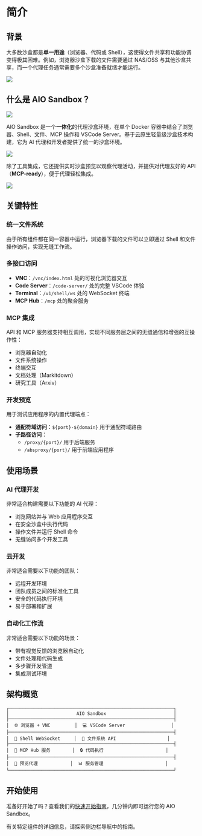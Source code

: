 # 简介

## 背景

大多数沙盒都是**单一用途**（浏览器、代码或 Shell），这使得文件共享和功能协调变得极其困难。例如，浏览器沙盒下载的文件需要通过 NAS/OSS 与其他沙盒共享，而一个代理任务通常需要多个沙盒准备就绪才能运行。

![](/images/background.png)


## 什么是 AIO Sandbox？

![](/images/aio-sandbox.png)

AIO Sandbox 是一个**一体化**的代理沙盒环境，在单个 Docker 容器中结合了浏览器、Shell、文件、MCP 操作和 VSCode Server。基于云原生轻量级沙盒技术构建，它为 AI 代理和开发者提供了统一的沙盒环境。

![](/images/aio-index.png)

除了工具集成，它还提供实时沙盒预览以观察代理活动，并提供对代理友好的 API（**MCP-ready**），便于代理轻松集成。

![](/images/mcp.png)


## 关键特性

### 统一文件系统
由于所有组件都在同一容器中运行，浏览器下载的文件可以立即通过 Shell 和文件操作访问，实现无缝工作流。

### 多接口访问
- **VNC**：`/vnc/index.html` 处的可视化浏览器交互
- **Code Server**：`/code-server/` 处的完整 VSCode 体验
- **Terminal**：`/v1/shell/ws` 处的 WebSocket 终端
- **MCP Hub**：`/mcp` 处的聚合服务

### MCP 集成
API 和 MCP 服务器支持相互调用，实现不同服务层之间的无缝通信和增强的互操作性：
- 浏览器自动化
- 文件系统操作
- 终端交互
- 文档处理（Markitdown）
- 研究工具（Arxiv）

### 开发预览
用于测试应用程序的内置代理端点：
- **通配符域访问**：`${port}-${domain}` 用于通配符域路由
- **子路径访问**：
  - `/proxy/{port}/` 用于后端服务
  - `/absproxy/{port}/` 用于前端应用程序

## 使用场景

### AI 代理开发
非常适合构建需要以下功能的 AI 代理：
- 浏览网站并与 Web 应用程序交互
- 在安全沙盒中执行代码
- 操作文件并运行 Shell 命令
- 无缝访问多个开发工具

### 云开发
非常适合需要以下功能的团队：
- 远程开发环境
- 团队成员之间的标准化工具
- 安全的代码执行环境
- 易于部署和扩展

### 自动化工作流
非常适合需要以下功能的场景：
- 带有视觉反馈的浏览器自动化
- 文件处理和代码生成
- 多步骤开发管道
- 集成测试环境

## 架构概览

```
┌─────────────────────────────────────────────────────────────┐
│                         AIO Sandbox                         │
├─────────────────────────────────────────────────────────────┤
│  🌐 浏览器 + VNC         │  💻 VSCode Server                 │
├─────────────────────────────────────────────────────────────┤
│  🐚 Shell WebSocket     │  📁 文件系统 API                   │
├─────────────────────────────────────────────────────────────┤
│  🤖 MCP Hub 服务        │  🔒 代码执行                       │
├─────────────────────────────────────────────────────────────┤
│  🚀 预览代理            │  📊 服务管理                       │
└─────────────────────────────────────────────────────────────┘
```

## 开始使用

准备好开始了吗？查看我们的[快速开始指南](/guide/start/quick-start)，几分钟内即可运行您的 AIO Sandbox。

有关特定组件的详细信息，请探索侧边栏导航中的指南。